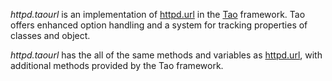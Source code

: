 *httpd.taourl* is an implementation of [httpd.url](wiki?name=DirectOO) in the [Tao](../tao.md) framework. Tao offers enhanced 
option handling and a system for tracking properties of classes and object.

*httpd.taourl* has the all of the same methods and variables as [httpd.url](directoo.md), with additional methods provided 
by the Tao framework.
